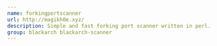 ```yaml
---
name: forkingportscanner
url: http://magikh0e.xyz/
description: Simple and fast forking port scanner written in perl.
group: blackarch blackarch-scanner
---
```

